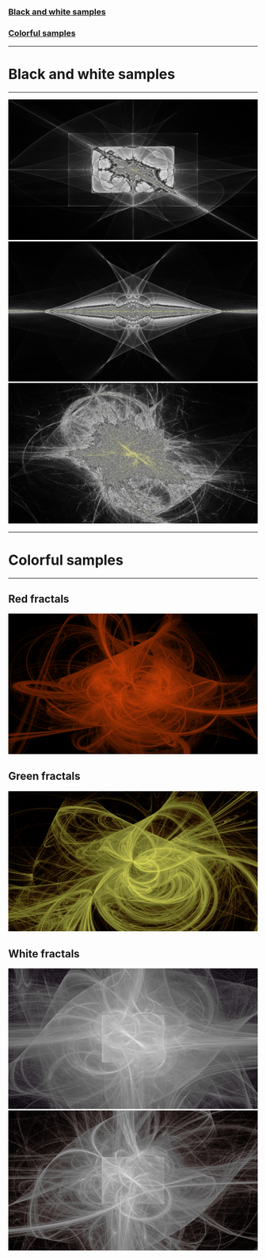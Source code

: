 ### [Black and white samples](#black-and-white-samples)

### [Colorful samples](#colorful-samples)

---

# Black and white samples

---

![](assets/black_and_white_fractal_1.png)
![](assets/black_and_white_fractal_2.png)
![](assets/black_and_white_fractal_3.png)

---

# Colorful samples

---

## Red fractals

![](assets/red_fractal_1.png)

## Green fractals

![](assets/green_fractal_1.png)

## White fractals

![](assets/white_fractal_1.png)
![](assets/white_fractal_2.png)
